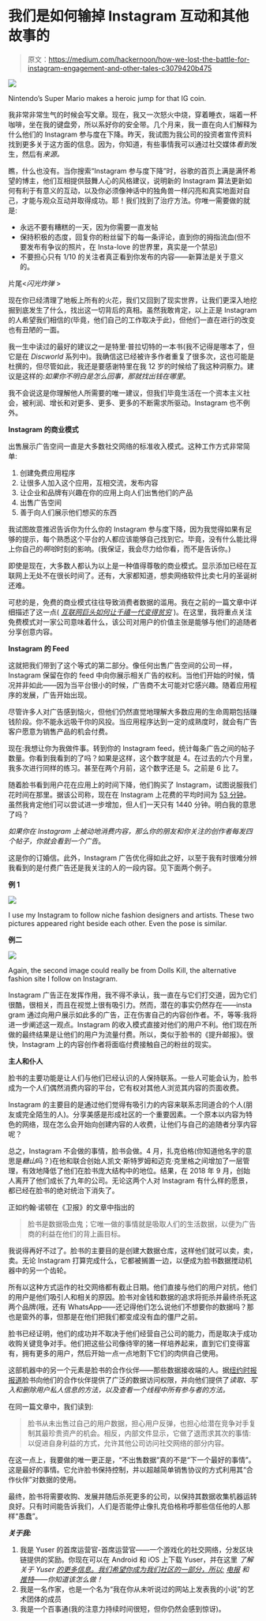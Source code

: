 # 我们是如何输掉 Instagram 互动和其他故事的

> 原文：<https://medium.com/hackernoon/how-we-lost-the-battle-for-instagram-engagement-and-other-tales-c3079420b475>

![](img/5019b8279911e1b6e028214d11d34527.png)

Nintendo’s Super Mario makes a heroic jump for that IG coin.

我非常非常生气的时候会写文章。现在，我又一次怒火中烧，穿着睡衣，端着一杯咖啡，坐在我的键盘旁，所以系好你的安全带。几个月来，我一直在向人们解释为什么他们的 Instagram 参与度在下降。昨天，我试图为我公司的投资者宣传资料找到更多关于这方面的信息。因为，你知道，有些事情我可以通过社交媒体*看到*发生，然后有*来源。*

瞧，什么也没有。当你搜索“Instagram 参与度下降”时，谷歌的首页上满是满怀希望的博主，他们互相提供鼓舞人心的风格建议，说明新的 Instagram 算法更新如何有利于有意义的互动，以及你必须像神话中的独角兽一样闪亮和真实地面对自己，才能与观众互动并取得成功。耶！我们找到了治疗方法。你唯一需要做的就是:

*   永远不要有糟糕的一天，因为你需要一直发帖
*   保持积极的态度，回复你的粉丝留下的每一条评论，直到你的拇指流血(但不要发布有争议的照片，在 Insta-love 的世界里，真实是一个禁忌)
*   不要担心只有 1/10 的关注者真正看到你发布的内容——新算法是关于意义的。

片尾<*闪光炸弹* >

现在你已经清理了地板上所有的火花，我们又回到了现实世界，让我们更深入地挖掘到底发生了什么，找出这一切背后的真相。虽然我敢肯定，以上正是 Instagram 的人希望我们相信的(毕竟，他们自己的工作取决于此)，但他们一直在进行的改变也有丑陋的一面。

我一生中读过的最好的建议之一是特里·普拉切特的一本书(我不记得是哪本了，但它是在 *Discworld* 系列中)。我确信这已经被许多作者重复了很多次，这也可能是杜撰的，但尽管如此，我还是要感谢特里在我 12 岁的时候给了我这种洞察力。建议是这样的:*如果你不明白是怎么回事，那就找出钱在哪里*。

我不会说这是你理解他人所需要的唯一建议，但我们毕竟生活在一个资本主义社会，被利润、增长和对更多、更多、更多的不断需求所驱动。Instagram 也不例外。

**Instagram 的商业模式**

出售展示广告空间一直是大多数社交网络的标准收入模式。这种工作方式非常简单:

1.  创建免费应用程序
2.  让很多人加入这个应用，互相交流，发布内容
3.  让企业和品牌有兴趣在你的应用上向人们出售他们的产品
4.  出售广告空间
5.  善于向人们展示他们想买的东西

我试图故意推迟告诉你为什么你的 Instagram 参与度下降，因为我觉得如果有足够的提示，每个熟悉这个平台的人都应该能够自己找到它。毕竟，没有什么能比得上你自己的*啊哈*时刻的影响。(我保证，我会尽力给你看，而不是告诉你。)

即使是现在，大多数人都认为以上是一种值得尊敬的商业模式。显示添加已经在互联网上无处不在很长时间了。还有，大家都知道，想卖网络软件比卖七月的圣诞树还难。

可悲的是，免费的商业模式往往导致消费者数据的滥用。我在之前的一篇文章中详细描述了这一点( [*互联网巨头如何让千禧一代变得贫穷*](https://hackernoon.com/how-internet-behemoths-are-keeping-millennials-poor-216dcba55d35) )。在这里，我将重点关注免费模式对一家公司意味着什么，该公司对用户的价值主张是能够与他们的追随者分享创意内容。

**Instagram 的 Feed**

这就把我们带到了这个等式的第二部分。像任何出售广告空间的公司一样，Instagram 保留在你的 feed 中向你展示相关广告的权利。当他们开始的时候，情况并非如此——因为当平台很小的时候，广告商不太可能对它感兴趣。随着应用程序的发展，广告开始出现。

尽管许多人对广告感到恼火，但他们仍然直觉地理解大多数应用的生命周期包括赚钱阶段。你不能永远吸干你的风投。当应用程序达到一定的成熟度时，就会有广告客户愿意为销售产品的机会付费。

现在:我想让你为我做件事。转到你的 Instagram feed，统计每条广告之间的帖子数量。你看到我看到的了吗？如果是这样，这个数字就是 4。在过去的六个月里，我多次进行同样的练习。甚至在两个月前，这个数字还是 5。之前是 6 比 7。

随着脸书看到用户花在应用上的时间下降，他们购买了 Instagram，试图说服我们花时间在那里。据该公司称，现在在 Instagram 上花费的平均时间为 [53 分钟](https://www.recode.net/2018/6/25/17501224/instagram-facebook-snapchat-time-spent-growth-data)。虽然我肯定他们可以尝试进一步增加，但人们一天只有 1440 分钟。明白我的意思了吗？

*如果你在 Instagram 上被动地消费内容，那么你的朋友和你关注的创作者每发四个帖子，你就会看到一个广告*。

这是你的订婚信。此外，Instagram 广告优化得如此之好，以至于我有时很难分辨我看到的是付费广告还是我关注的人的一段内容。见下面两个例子。

**例 1**

![](img/2b4ff5bd1c7a6b6517a11f2322187e9f.png)

I use my Instagram to follow niche fashion designers and artists. These two pictures appeared right beside each other. Even the pose is similar.

**例二**

![](img/9f9a59be5d592a9141f6e4b26be951dc.png)

Again, the second image could really be from Dolls Kill, the alternative fashion site I follow on Instagram.

Instagram 广告正在发挥作用，我不得不承认，我一直在与它们打交道，因为它们很酷，很相关，而且在视觉上很有吸引力。然而，潜在的事实仍然存在——insta gram 通过向用户展示如此多的广告，正在伤害自己的内容创作者。不，等等:我将进一步阐述这一观点。Instagram 的收入模式直接对他们的用户不利。他们现在所做的最终结果是让他们的用户为流量付费。所以，类似于脸书的《提升邮报》。很快，Instagram 上的内容创作者将面临付费接触自己的粉丝的现实。

**主人和仆人**

脸书的主要功能是让人们与他们已经认识的人保持联系。一些人可能会认为，脸书成为一个人们偶然消费内容的平台，它有权对其他人浏览其内容的页面收费。

Instagram 的主要目的是通过他们觉得有吸引力的内容来联系志同道合的个人(朋友或完全陌生的人)。分享美感是形成社区的一个重要因素。一个原本以内容为特色的网络，现在怎么会开始向创建内容的人收费，让他们与自己的追随者分享内容呢？

总之，Instagram 不会做的事情，脸书会做。4 月，扎克伯格(你知道他名字的意思是*糖山*吗？)在他和联合创始人凯文·斯特罗姆和迈克·克里格之间增加了一层管理，有效地降低了他们在脸书庞大结构中的地位。结果，在 2018 年 9 月，创始人离开了他们成长了九年的公司。无论这两个人对 Instagram 有什么样的愿景，都已经在脸书的绝对统治下消失了。

正如约翰·诺顿在《卫报》的文章中指出的

> 脸书是数据吸血鬼；它唯一做的事情就是吸取人们的生活数据，以便为广告商的利益在他们的背上画目标。

我说得再好不过了。脸书的主要目的是创建大数据仓库，这样他们就可以卖，卖，卖。无论 Instagram 打算完成什么，它都被搁置一边，以便成为脸书数据搅动机器中的另一个齿轮。

所有以这种方式运作的社交网络都有截止日期。他们直接与他们的用户对抗，他们的用户是他们吸引人和相关的原因。脸书对金钱和数据的追求将扼杀并最终杀死这两个品牌(哦，还有 WhatsApp——还记得他们怎么说他们不想要你的数据吗？那也是窗外的事，但那是在他们把我们都变成没有血的僵尸之前。

脸书已经证明，他们的成功并不取决于他们经营自己公司的能力，而是取决于成功收购关键竞争对手。他们把这些公司像待宰的猪一样培养起来，直到它们变得富有，拥有更多的用户，然后开始一点一点地割下它们的肉供自己使用。

这部机器中的另一个元素是脸书的合作伙伴——那些数据接收端的人。据[纽约时报报道](https://www.nytimes.com/2018/12/18/technology/facebook-privacy.html)脸书向他们的合作伙伴提供了广泛的数据访问权限，并向他们提供了*读取、写入和删除用户私人信息的方法，以及查看一个线程中所有参与者的方法。*

在同一篇文章中，我们读到:

> 脸书从未出售过自己的用户数据，担心用户反弹，也担心给潜在竞争对手复制其最珍贵资产的机会。相反，内部文件显示，它做了退而求其次的事情:以促进自身利益的方式，允许其他公司访问社交网络的部分内容。

在这一点上，我要做的唯一更正是，“不出售数据”真的不是“下一个最好的事情”。这是最好的事情。它允许脸书保持控制，并以超越简单销售协议的方式利用其“合作伙伴”对数据的使用。

最终，脸书将需要收购、发展并随后杀死更多的公司，以保持其数据收集机器运转良好。只有时间能告诉我们，人们是否能停止像扎克伯格称呼那些信任他的人那样“愚蠢”。

***关于我:***

1.  我是 Yuser 的首席运营官-首席运营官——一个游戏化的社交网络，分发区块链提供的奖励。你现在可以在 Android 和 iOS 上下载 Yuser，并在这里 *了解关于 Yuser* [*的更多信息。我们希望你成为我们社区的一部分，所以:*](https://yuser.co/) [*电报*](https://t.me/yuserQA) *和* [*推特*](https://twitter.com/yuser_network)*——你知道该怎么做！*
2.  我是一名作家，也是一个名为“我在你从未听说过的网站上发表我的小说”的艺术团体的成员
3.  我是一个百事通(我的注意力持续时间很短，但你仍然会感到惊讶)。